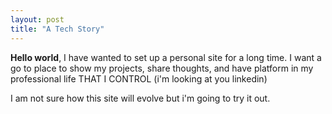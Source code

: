 ```yaml
---
layout: post
title: "A Tech Story"
---
```


**Hello world**, I have wanted to set up a personal site for a long time. I want a go to place to show my projects, share thoughts, and have platform in my professional life THAT I CONTROL (i'm looking at you linkedin)

I am not sure how this site will evolve but i'm going to try it out.
